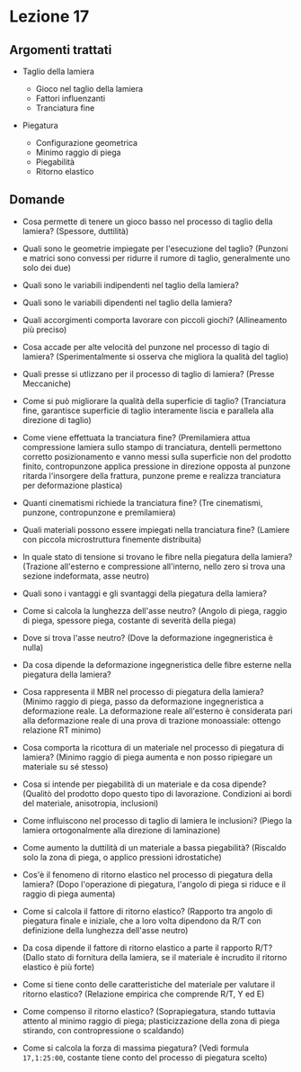 # Lezione 17
## Argomenti trattati
- Taglio della lamiera
	- Gioco nel taglio della lamiera
	- Fattori influenzanti
	- Tranciatura fine

- Piegatura
	- Configurazione geometrica
	- Minimo raggio di piega
	- Piegabilità
	- Ritorno elastico

## Domande
- Cosa permette di tenere un gioco basso nel processo di taglio della lamiera? (Spessore, duttilità)
- Quali sono le geometrie impiegate per l'esecuzione del taglio? (Punzoni e matrici sono convessi per ridurre il rumore di taglio, generalmente uno solo dei due)
- Quali sono le variabili indipendenti nel taglio della lamiera?
- Quali sono le variabili dipendenti nel taglio della lamiera?
- Quali accorgimenti comporta lavorare con piccoli giochi? (Allineamento più preciso)
- Cosa accade per alte velocità del punzone nel processo di tagio di lamiera? (Sperimentalmente si osserva che migliora la qualità del taglio)
- Quali presse si utlizzano per il processo di taglio di lamiera? (Presse Meccaniche)
- Come si può migliorare la qualità della superficie di taglio? (Tranciatura fine, garantisce superficie di taglio interamente liscia e parallela alla direzione di taglio)
- Come viene effettuata la tranciatura fine? (Premilamiera attua compressione lamiera sullo stampo di tranciatura, dentelli permettono corretto posizionamento e vanno messi sulla superficie non del prodotto finito, contropunzone applica pressione in direzione opposta al punzone ritarda l'insorgere della frattura, punzone preme e realizza tranciatura per deformazione plastica)
- Quanti cinematismi richiede la tranciatura fine? (Tre cinematismi, punzone, contropunzone e premilamiera)
- Quali materiali possono essere impiegati nella tranciatura fine? (Lamiere con piccola microstruttura finemente distribuita)

- In quale stato di tensione si trovano le fibre nella piegatura della lamiera? (Trazione all'esterno e compressione all'interno, nello zero si trova una sezione indeformata, asse neutro)
- Quali sono i vantaggi e gli svantaggi della piegatura della lamiera?
- Come si calcola la lunghezza dell'asse neutro? (Angolo di piega, raggio di piega, spessore piega, costante di severità della piega)
- Dove si trova l'asse neutro? (Dove la deformazione ingegneristica è nulla)
- Da cosa dipende la deformazione ingegneristica delle fibre esterne nella piegatura della lamiera?
- Cosa rappresenta il MBR nel processo di piegatura della lamiera? (Minimo raggio di piega, passo da deformazione ingegneristica a deformazione reale. La deformazione reale all'esterno è considerata pari alla deformazione reale di una prova di trazione monoassiale: ottengo relazione RT minimo)
- Cosa comporta la ricottura di un materiale nel processo di piegatura di lamiera? (Minimo raggio di piega aumenta e non posso ripiegare un materiale su sé stesso)
- Cosa si intende per piegabilità di un materiale e da cosa dipende? (Qualitò del prodotto dopo questo tipo di lavorazione. Condizioni ai bordi del materiale, anisotropia, inclusioni)
- Come influiscono nel processo di taglio di lamiera le inclusioni? (Piego la lamiera ortogonalmente alla direzione di laminazione)
- Come aumento la duttilità di un materiale a bassa piegabilità? (Riscaldo solo la zona di piega, o applico pressioni idrostatiche)
- Cos'è il fenomeno di ritorno elastico nel processo di piegatura della lamiera? (Dopo l'operazione di piegatura, l'angolo di piega si riduce e il raggio di piega aumenta)
- Come si calcola il fattore di ritorno elastico? (Rapporto tra angolo di piegatura finale e iniziale, che a loro volta dipendono da R/T con definizione della lunghezza dell'asse neutro)
- Da cosa dipende il fattore di ritorno elastico a parte il rapporto R/T? (Dallo stato di fornitura della lamiera, se il materiale è incrudito il ritorno elastico è più forte)
- Come si tiene conto delle caratteristiche del materiale per valutare il ritorno elastico? (Relazione empirica che comprende R/T, Y ed E)
- Come compenso il ritorno elastico? (Soprapiegatura, stando tuttavia attento al minimo raggio di piega; plasticizzazione della zona di piega stirando, con contropressione o scaldando)
- Come si calcola la forza di massima piegatura? (Vedi formula `17,1:25:00`, costante tiene conto del processo di piegatura scelto)